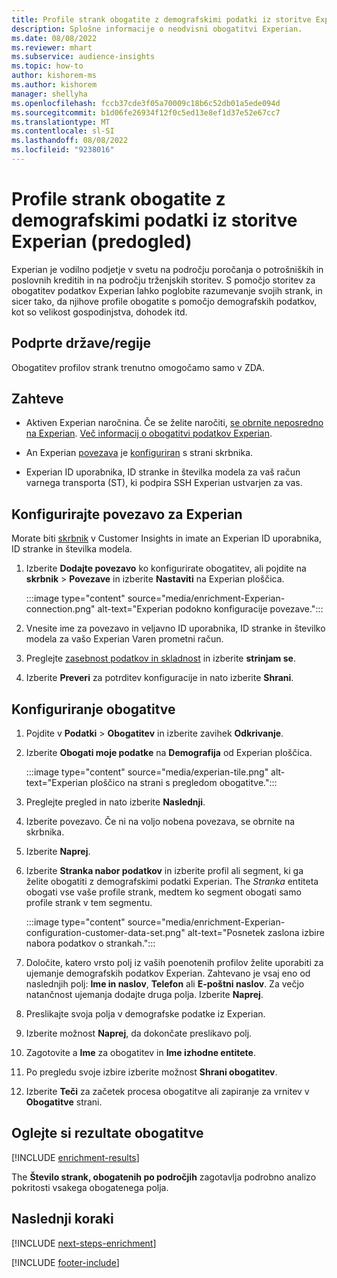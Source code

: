 ```yaml
---
title: Profile strank obogatite z demografskimi podatki iz storitve Experian (predogled)
description: Splošne informacije o neodvisni obogatitvi Experian.
ms.date: 08/08/2022
ms.reviewer: mhart
ms.subservice: audience-insights
ms.topic: how-to
author: kishorem-ms
ms.author: kishorem
manager: shellyha
ms.openlocfilehash: fccb37cde3f05a70009c18b6c52db01a5ede094d
ms.sourcegitcommit: b1d06fe26934f12f0c5ed13e8ef1d37e52e67cc7
ms.translationtype: MT
ms.contentlocale: sl-SI
ms.lasthandoff: 08/08/2022
ms.locfileid: "9238016"
---
```

# <a name="enrich-customer-profiles-with-demographics-from-experian-preview"></a>Profile strank obogatite z demografskimi podatki iz storitve Experian (predogled)

Experian je vodilno podjetje v svetu na področju poročanja o potrošniških in poslovnih kreditih in na področju trženjskih storitev. S pomočjo storitev za obogatitev podatkov Experian lahko poglobite razumevanje svojih strank, in sicer tako, da njihove profile obogatite s pomočjo demografskih podatkov, kot so velikost gospodinjstva, dohodek itd.

## <a name="supported-countriesregions"></a>Podprte države/regije

Obogatitev profilov strank trenutno omogočamo samo v ZDA.

## <a name="prerequisites"></a>Zahteve

- Aktiven Experian naročnina. Če se želite naročiti, [se obrnite neposredno na Experian](https://www.experian.com/marketing-services/contact). [Več informacij o obogatitvi podatkov Experian](https://www.experian.com/marketing-services/microsoft?cmpid=ems_web_mci_cdppage).

- An Experian [povezava](connections.md) je [konfiguriran](#configure-the-connection-for-experian) s strani skrbnika.

- Experian ID uporabnika, ID stranke in številka modela za vaš račun varnega transporta (ST), ki podpira SSH Experian ustvarjen za vas.

## <a name="configure-the-connection-for-experian"></a>Konfigurirajte povezavo za Experian

Morate biti [skrbnik](permissions.md#admin) v Customer Insights in imate an Experian ID uporabnika, ID stranke in številka modela.

1. Izberite **Dodajte povezavo** ko konfigurirate obogatitev, ali pojdite na **skrbnik** > **Povezave** in izberite **Nastaviti** na Experian ploščica.

   :::image type="content" source="media/enrichment-Experian-connection.png" alt-text="Experian podokno konfiguracije povezave.":::

1. Vnesite ime za povezavo in veljavno ID uporabnika, ID stranke in številko modela za vašo Experian Varen prometni račun.

1. Preglejte [zasebnost podatkov in skladnost](connections.md#data-privacy-and-compliance) in izberite **strinjam se**.

1. Izberite **Preveri** za potrditev konfiguracije in nato izberite **Shrani**.

## <a name="configure-the-enrichment"></a>Konfiguriranje obogatitve

1. Pojdite v **Podatki** > **Obogatitev** in izberite zavihek **Odkrivanje**.

1. Izberite **Obogati moje podatke** na **Demografija** od Experian ploščica.

   :::image type="content" source="media/experian-tile.png" alt-text="Experian ploščico na strani s pregledom obogatitve.":::

1. Preglejte pregled in nato izberite **Naslednji**.

1. Izberite povezavo. Če ni na voljo nobena povezava, se obrnite na skrbnika.

1. Izberite **Naprej**.

1. Izberite **Stranka nabor podatkov** in izberite profil ali segment, ki ga želite obogatiti z demografskimi podatki Experian. The *Stranka* entiteta obogati vse vaše profile strank, medtem ko segment obogati samo profile strank v tem segmentu.

    :::image type="content" source="media/enrichment-Experian-configuration-customer-data-set.png" alt-text="Posnetek zaslona izbire nabora podatkov o strankah.":::

1. Določite, katero vrsto polj iz vaših poenotenih profilov želite uporabiti za ujemanje demografskih podatkov Experian. Zahtevano je vsaj eno od naslednjih polj: **Ime in naslov**, **Telefon** ali **E-poštni naslov**. Za večjo natančnost ujemanja dodajte druga polja. Izberite **Naprej**.

1. Preslikajte svoja polja v demografske podatke iz Experian.

1. Izberite možnost **Naprej**, da dokončate preslikavo polj.

1. Zagotovite a **Ime** za obogatitev in **Ime izhodne entitete**.

1. Po pregledu svoje izbire izberite možnost **Shrani obogatitev**.

1. Izberite **Teči** za začetek procesa obogatitve ali zapiranje za vrnitev v **Obogatitve** strani.

## <a name="view-enrichment-results"></a>Oglejte si rezultate obogatitve

[!INCLUDE [enrichment-results](includes/enrichment-results.md)]

The **Število strank, obogatenih po področjih** zagotavlja podrobno analizo pokritosti vsakega obogatenega polja.

## <a name="next-steps"></a>Naslednji koraki

[!INCLUDE [next-steps-enrichment](includes/next-steps-enrichment.md)]

[!INCLUDE [footer-include](includes/footer-banner.md)]
